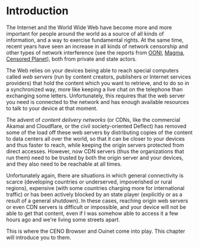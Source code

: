 # Introduction

The Internet and the World Wide Web have become more and more important for people around the world as a source of all kinds of information, and a way to exercise fundamental rights.  At the same time, recent years have seen an increase in all kinds of network censorship and other types of network interference (see the reports from [OONI][ooni-reports], [Magma][magma-reports], [Censored Planet][cplan-reports]), both from private and state actors.

[ooni-reports]: https://ooni.org/reports/
    "Open Observatory of Network Interference – Research reports"

[magma-reports]: https://magma.lavafeld.org/publications/
    "Magma publications"

[cplan-reports]: https://censoredplanet.org/reports
    "Censored Planet – Reports"

The Web relies on your devices being able to reach special computers called *web servers* (run by content creators, publishers or Internet services providers) that hold the content which you want to retrieve, and to do so in a synchronized way, more like keeping a live chat on the telephone than exchanging some letters.  Unfortunately, this requires that the web server you need is connected to the network and has enough available resources to talk to your device at that moment.

The advent of *content delivery networks* (or CDNs, like the commercial Akamai and Cloudflare, or the civil society-oriented Deflect) has removed some of the load off these web servers by distributing copies of the content to data centers all over the world, so that it can be closer to your devices and thus faster to reach, while keeping the origin servers protected from direct accesses.  However, now CDN servers (thus the organizations that run them) need to be trusted by both the origin server and your devices, and they also need to be reachable at all times.

Unfortunately again, there are situations in which general connectivity is scarce (developing countries or underserved, impoverished or rural regions), expensive (with some countries charging more for international traffic) or has been actively blocked by an state player (explicitly or as a result of a general shutdown).  In these cases, reaching origin web servers or even CDN servers is difficult or impossible, and your device will not be able to get that content, even if I was somehow able to access it a few hours ago and we're living some streets apart.

This is where the CENO Browser and Ouinet come into play.  This chapter will introduce you to them.

